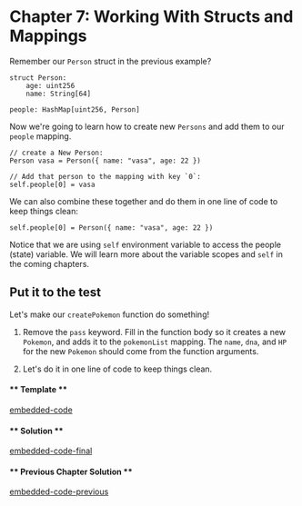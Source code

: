 # Chapter 7: Working With Structs and Mappings

Remember our `Person` struct in the previous example?

```vyper
struct Person:
    age: uint256
    name: String[64]

people: HashMap[uint256, Person]
```

Now we're going to learn how to create new `Persons` and add them to our `people` mapping.

```vyper
// create a New Person:
Person vasa = Person({ name: "vasa", age: 22 })

// Add that person to the mapping with key `0`:
self.people[0] = vasa
```

We can also combine these together and do them in one line of code to keep things clean:

```vyper
self.people[0] = Person({ name: "vasa", age: 22 })
```

Notice that we are using `self` environment variable to access the people (state) variable. We will learn more about the variable scopes and `self` in the coming chapters.

## Put it to the test

Let's make our `createPokemon` function do something!

1. Remove the `pass` keyword. Fill in the function body so it creates a new `Pokemon`, and adds it to the `pokemonList` mapping. The `name`, `dna`, and `HP` for the new `Pokemon` should come from the function arguments.

2. Let's do it in one line of code to keep things clean.

<!-- tabs:start -->

#### ** Template **

[embedded-code](../assets/1/1.7-template-code.vy ':include :type=code embed-template')

#### ** Solution **

[embedded-code-final](../assets/1/1.7-finished-code.vy ':include :type=code embed-final')

#### ** Previous Chapter Solution **

[embedded-code-previous](../assets/1/1.6-finished-code.vy ':include :type=code embed-previous')

<!-- tabs:end -->

